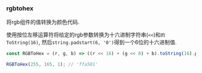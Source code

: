 ### rgbtohex

将rgb组件的值转换为颜色代码. 

使用按位左移运算符将给定的rgb参数转换为十六进制字符串(`<<`)和`的ToString(16)`, 然后`string.padstart(6, '0')`得到一个6位的十六进制值. 

```js
const RGBToHex = (r, g, b) => ((r << 16) + (g << 8) + b).toString(16).padStart(6, '0');
```

```js
RGBToHex(255, 165, 1); // 'ffa501'
```